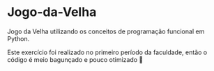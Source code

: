 # Jogo-da-Velha
Jogo da Velha utilizando os conceitos de programação funcional em Python.

Este exercício foi realizado no primeiro período da faculdade, então o código é meio bagunçado e pouco otimizado 🥸
